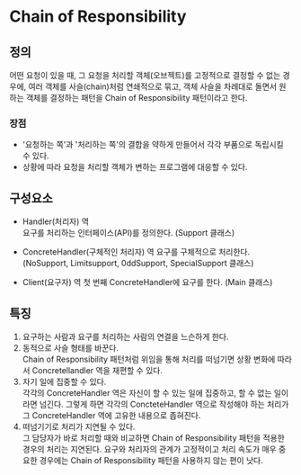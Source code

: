 # Chain of Responsibility
## 정의
어떤 요청이 있을 때, 그 요청을 처리할 객체(오브젝트)를 고정적으로 결정할 수 없는 경우에, 여러 객체를 사슬(chain)처럼 연쇄적으로 묶고, 객체 사슬을 차례대로 돌면서 원하는 객체를 결정하는 패턴을 Chain of Responsibility 패턴이라고 한다. 

### 장점
- '요청하는 쪽'과 '처리하는 쪽'의 결합을 약하게 만들어서 각각 부품으로 독립시킬 수 있다. 
- 상황에 따라 요청을 처리할 객체가 변하는 프로그램에 대응할 수 있다.

## 구성요소
- Handler(처리자) 역<br>
요구를 처리하는 인터페이스(API)를 정의한다. (Support 클래스)

- ConcreteHandler(구체적인 처리자) 역
요구를 구체적으로 처리한다. (NoSupport, Limitsupport, 0ddSupport, SpecialSupport 클래스)

- Client(요구자) 역
첫 번째 ConcreteHandler에 요구를 한다. (Main 클래스)

## 특징
1. 요구하는 사람과 요구를 처리하는 사람의 연결을 느슨하게 한다.
2. 동적으로 사슬 형태를 바꾼다.<br>
Chain of Responsibility 패턴처럼 위임을 통해 처리를 떠넘기면 상황 변화에 따라서 Concretellandler 역을 재편할 수 있다.
3. 자기 일에 집중할 수 있다.<br>
각각의 ConcreteHandler 역은 자신이 할 수 있는 일에 집중하고, 할 수 없는 일이라면 넘긴다. 
그렇게 하면 각각의 ConcteteHandler 역으로 작성해야 하는 처리가 그 ConcreteHandler 역에 고유한 내용으로 좁혀진다.
4. 떠넘기기로 처리가 지연될 수 있다.<br>
그 담당자가 바로 처리할 때와 비교하면 Chain of Responsibility 패턴을 적용한 경우의 처리는 지연된다. 
요구와 처리자의 관계가 고정적이고 처리 속도가 매우 중요한 경우에는 Chain of Responsibility 패턴을 사용하지 않는 편이 낫다.